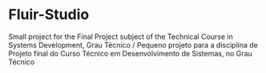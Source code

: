 # Fluir-Studio
Small project for the Final Project subject of the Technical Course in Systems Development, Grau Técnico / Pequeno projeto para a disciplina de Projeto final do Curso Técnico em Desenvolvimento de Sistemas, no Grau Técnico
